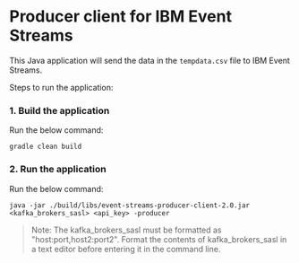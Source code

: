 # Producer client for IBM Event Streams

This Java application will send the data in the `tempdata.csv` file to IBM Event Streams.

Steps to run the application:
### 1. Build the application

Run the below command:
```
gradle clean build
```

### 2. Run the application

Run the below command:
```
java -jar ./build/libs/event-streams-producer-client-2.0.jar <kafka_brokers_sasl> <api_key> -producer
```

>Note: The kafka_brokers_sasl must be formatted as "host:port,host2:port2".
Format the contents of kafka_brokers_sasl in a text editor before entering it in the command line.
